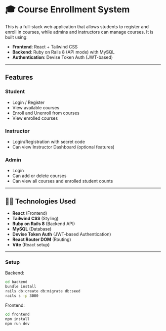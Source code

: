 # 🎓 Course Enrollment System

This is a full-stack web application that allows students to register and enroll in courses, while admins and instructors can manage courses. It is built using:

- **Frontend**: React + Tailwind CSS
- **Backend**: Ruby on Rails 8 (API mode) with MySQL
- **Authentication**: Devise Token Auth (JWT-based)

---

##  Features

###  Student
- Login / Register
- View available courses
- Enroll and Unenroll from courses
- View enrolled courses

###  Instructor
- Login/Registration with secret code
- Can view Instructor Dashboard (optional features)

###  Admin
- Login
- Can add or delete courses
- Can view all courses and enrolled student counts

---

## 🧑‍💻 Technologies Used

- **React** (Frontend)
- **Tailwind CSS** (Styling)
- **Ruby on Rails 8** (Backend API)
- **MySQL** (Database)
- **Devise Token Auth** (JWT-based Authentication)
- **React Router DOM** (Routing)
- **Vite** (React setup)

---

### Setup

Backend:
```bash
cd backend
bundle install
rails db:create db:migrate db:seed
rails s -p 3000
```

Frontend:
```bash
cd frontend
npm install
npm run dev
```
